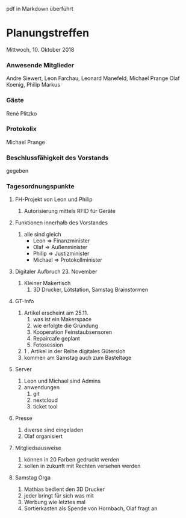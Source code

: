 pdf in Markdown überführt

# **Planungstreffen**
Mittwoch, 10. Oktober 2018

### Anwesende Mitglieder
Andre Siewert, Leon Farchau, Leonard Manefeld, Michael Prange Olaf Koenig, Philip Markus

### Gäste
René Plitzko

### Protokolix
Michael Prange

### Beschlussfähigkeit des Vorstands
gegeben

### Tagesordnungspunkte
1. FH-Projekt von Leon und Philip
	1. Autorisierung mittels RFID für Geräte

1. Funktionen innerhalb des Vorstandes
	1. alle sind gleich
		* Leon => Finanzminister
		* Olaf => Außenminister
		* Philip => Justizminister
		* Michael => Protokollminister
1. Digitaler Aufbruch 23. November
	1. Kleiner Makertisch
		1. 3D Drucker, Lötstation, Samstag Brainstormen
1. GT-Info
	1. Artikel erscheint am 25.11.
		1. was ist ein Makerspace
		1. wie erfolgte die Gründung
		1. Kooperation Feinstaubsensoren
		1. Repaircafe geplant
		1. Fotosession
	1. 1 . Artikel in der Reihe digitales Gütersloh
	1. kommen am Samstag auch zum Basteltage
1. Server
	1. Leon und Michael sind Admins
	1. anwendungen
		1. git
		1. nextcloud
		1. ticket tool
1. Presse
	1. diverse sind eingeladen
	1. Olaf organisiert
1. Mitgliedsausweise
	1. können in 20 Farben gedruckt werden
	1. sollen in zukunft mit Rechten versehen werden
1. Samstag Orga
	1. Mathias bedient den 3D Drucker
	1. jeder bringt für sich was mit
	1. Werbung wie letztes mal
	1. Sortierkasten als Spende von Hornbach, Olaf fragt an
